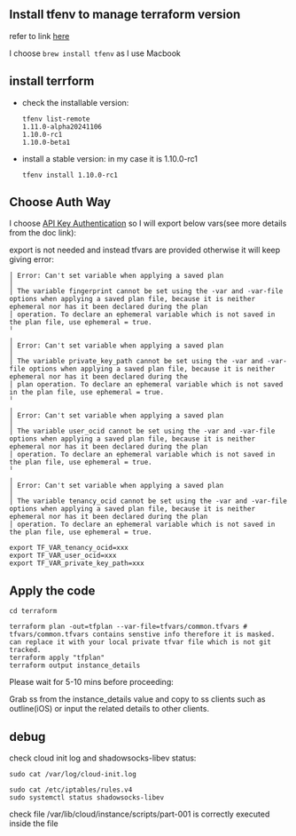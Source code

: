 ## Install tfenv to manage terraform version

refer to link [here](https://github.com/tfutils/tfenv)

I choose `brew install tfenv` as I use Macbook

## install terrform

- check the installable version:
    ```
    tfenv list-remote
    1.11.0-alpha20241106
    1.10.0-rc1
    1.10.0-beta1
    ```

- install a stable version: in my case  it is 1.10.0-rc1

    ``` 
    tfenv install 1.10.0-rc1 
    ```

## Choose Auth Way


I choose [API Key Authentication](https://docs.oracle.com/en-us/iaas/Content/terraform/configuring.htm#api-key-auth) so I will export below vars(see more details from the doc link):

export is not needed and instead tfvars are provided otherwise it will keep giving error:
```
│ Error: Can't set variable when applying a saved plan
│ 
│ The variable fingerprint cannot be set using the -var and -var-file options when applying a saved plan file, because it is neither ephemeral nor has it been declared during the plan
│ operation. To declare an ephemeral variable which is not saved in the plan file, use ephemeral = true.
╵
╷
│ Error: Can't set variable when applying a saved plan
│ 
│ The variable private_key_path cannot be set using the -var and -var-file options when applying a saved plan file, because it is neither ephemeral nor has it been declared during the
│ plan operation. To declare an ephemeral variable which is not saved in the plan file, use ephemeral = true.
╵
╷
│ Error: Can't set variable when applying a saved plan
│ 
│ The variable user_ocid cannot be set using the -var and -var-file options when applying a saved plan file, because it is neither ephemeral nor has it been declared during the plan
│ operation. To declare an ephemeral variable which is not saved in the plan file, use ephemeral = true.
╵
╷
│ Error: Can't set variable when applying a saved plan
│ 
│ The variable tenancy_ocid cannot be set using the -var and -var-file options when applying a saved plan file, because it is neither ephemeral nor has it been declared during the plan
│ operation. To declare an ephemeral variable which is not saved in the plan file, use ephemeral = true.
```
``` # unset when using TF_VAR_* and running apply otherwise it will error
export TF_VAR_tenancy_ocid=xxx
export TF_VAR_user_ocid=xxx
export TF_VAR_private_key_path=xxx
```


## Apply the code

```
cd terraform

terraform plan -out=tfplan --var-file=tfvars/common.tfvars # tfvars/common.tfvars contains senstive info therefore it is masked. can replace it with your local private tfvar file which is not git tracked.
terraform apply "tfplan"
terraform output instance_details
```
Please wait for 5-10 mins before proceeding:

Grab ss from the instance_details value and copy to ss clients such as outline(iOS) or input the related details to other clients.


## debug
check cloud init log and shadowsocks-libev status:
```
sudo cat /var/log/cloud-init.log

sudo cat /etc/iptables/rules.v4
sudo systemctl status shadowsocks-libev
```

check file /var/lib/cloud/instance/scripts/part-001 is correctly executed inside the file